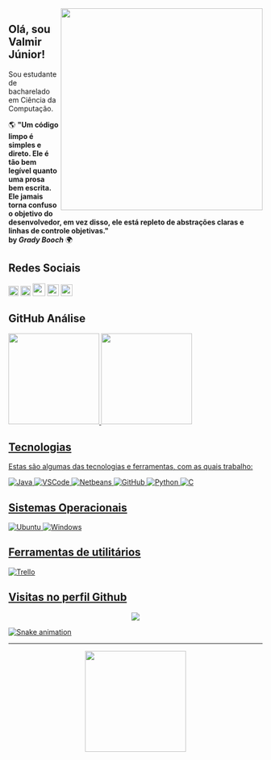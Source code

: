 <img src="https://raw.githubusercontent.com/MicaelliMedeiros/micaellimedeiros/master/image/computer-illustration.png" min-width="400px" max-width="400px" width="400px" align="right">

## **Olá, sou Valmir Júnior!** ##

Sou estudante de bacharelado em Ciência da Computação.

🌎 **"Um código limpo é simples e direto. Ele é tão bem legível quanto uma prosa bem escrita. Ele jamais torna confuso o objetivo do desenvolvedor, em vez disso,
ele está repleto de abstrações claras e linhas de controle objetivas."                                                                                           
by *Grady Booch*** 🌍 

## **Redes Sociais** ##

<div>
 <a href = "https://api.whatsapp.com/send?phone=5581999480536&text=Enviar%20mensagem%20para%20Valmir%20Júnior"> <img height="20" src = "https://img.shields.io/badge/WhatsApp-25D366?style=for-the-badge&logo=whatsapp&logoColor=white"></a> 
 <a href = "mailto: valmiralvesjr2000@gmail.com"> <img height="20" src = "https://img.shields.io/badge/Gmail-D14836?style=for-the-badge&logo=gmail&logoColor=white"></a>
 <a href="https://github.com/Valmir-unicap"> <img height="25em" src="https://img.shields.io/badge/GitHub-100000?style=for-the-badge&logo=github&logoColor=white"></a>
 <a href="https://instagram.com/valmir.jr01"> <img height="23em" src="https://img.shields.io/badge/Instagram-E4405F?style=for-the-badge&logo=instagram&logoColor=white"></a>
 <a href="http://www.linkedin.com/in/valmir-j%C3%BAnior-1b72631a5"> <img height="23em" src="https://img.shields.io/badge/LinkedIn-0077B5?style=for-the-badge&logo=linkedin&logoColor=white" ></a>

</div>

  ## **GitHub Análise** ##

<div align="start">
  <a href="https://github.com/Valmir-unicap">
  <img height="180em" src="https://github-readme-stats.vercel.app/api?username=Valmir-unicap&show_icons=true&theme=dracula&include_all_commits=true&count_private=true"/>
  <img height="180em" src="https://github-readme-stats.vercel.app/api/top-langs/?username=Valmir-unicap&layout=compact&langs_count=7&theme=dracula"/>

   </div>

 ## **Tecnologias** ##

Estas são algumas das tecnologias e ferramentas, com as quais trabalho:

<div align="start">

![Java](https://img.shields.io/badge/-Java-007396?style=flat-square&logo=java)
![VSCode](https://img.shields.io/badge/-VSCode-007ACC?style=flat-square&logo=visual-studio-code&logoColor=white)
![Netbeans](https://img.shields.io/badge/-NetBeans-333333?style=flat&logo=Apache-NetBeans-IDE&logoColor=1B6AC6)
![GitHub](https://img.shields.io/badge/-GitHub-181717?style=flat-square&logo=github)
![Python](https://img.shields.io/badge/-Python-black?style=flat-square&logo=Python)
![C](https://img.shields.io/badge/-C-333333?style=flat&logo=C%2B%2B&logoColor=00599C)

 </div>

  ## **Sistemas Operacionais**  

  ![Ubuntu](https://img.shields.io/badge/-Ubuntu-333333?style=flat&logo=Ubuntu)
  ![Windows](https://img.shields.io/badge/-Windows-333333?style=flat&logo=Windows&logoColor=0078D6)

  </div>

  ## **Ferramentas de utilitários**

  ![Trello](https://img.shields.io/badge/-Trello-333333?style=flat&logo=trello&logoColor=0052CC)

<div>

  ## **Visitas no perfil Github** ##

<!-- visitors count  -->

<p align="center" >   
  <img src="https://profile-counter.glitch.me/valmir-unicap/count.svg" />  
</p>

</div>

<!-- github workflow  -->

![Snake animation](https://github.com/Valmir-unicap/Valmir-unicap/blob/output/github-contribution-grid-snake.svg)

 </div>

 <hr>  

<div align="center">
  <img height="200em" src="https://github-profile-summary-cards.vercel.app/api/cards/profile-details?username=Valmir-unicap&theme=solarized_dark"/>

</div>

